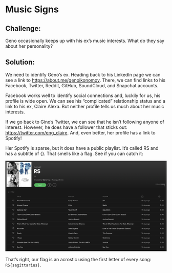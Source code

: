 # Music Signs

## Challenge:

Geno occasionally keeps up with his ex’s music interests. What do they say about her personality?

## Solution:

We need to identify Geno’s ex. Heading back to his LinkedIn page we can see a link to https://about.me/genoikonomov. There, we can find links to his Facebook, Twitter, Reddit, GitHub, SoundCloud, and Snapchat accounts.

Facebook works well to identify social connections and, luckily for us, his profile is wide open. We can see his “complicated” relationship status and a link to his ex, Claire Alexa. But neither profile tells us much about her music interests.

If we go back to Gino’s Twitter, we can see that he isn’t following anyone of interest. However, he does have a follower that sticks out: https://twitter.com/eng_claire. And, even better, her profile has a link to Spotify!

Her Spotify is sparse, but it does have a public playlist. It’s called RS and has a subtitle of {}. That smells like a flag. See if you can catch it:

<img src="flag.png" alt="Acrostic, not anagram." width="600">

That’s right, our flag is an acrostic using the first letter of every song: `RS{sagittarius}`.
